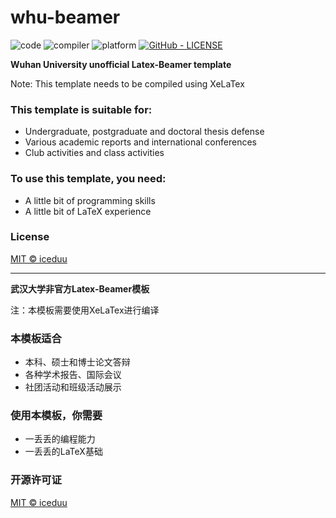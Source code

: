 # whu-beamer

![code](https://img.shields.io/static/v1?label=code&message=Tex&color=red)
![compiler](https://img.shields.io/static/v1?label=compiler&message=XeLaTex&color=blue)
![platform](https://img.shields.io/static/v1?label=platform&message=macos|windows&color=inactive)
[![GitHub - LICENSE](https://img.shields.io/github/license/mashape/apistatus)](./LICENSE)

**Wuhan University unofficial Latex-Beamer template**

Note: This template needs to be compiled using XeLaTex

### This template is suitable for:

- Undergraduate, postgraduate and doctoral thesis defense
- Various academic reports and international conferences
- Club activities and class activities

### To use this template, you need:

- A little bit of programming skills
- A little bit of LaTeX experience

### License

[MIT © iceduu](https://github.com/iceduu/xmu-beamer/blob/main/LICENSE)

------

**武汉大学非官方Latex-Beamer模板**

注：本模板需要使用XeLaTex进行编译

### 本模板适合

- 本科、硕士和博士论文答辩
- 各种学术报告、国际会议
- 社团活动和班级活动展示

### 使用本模板，你需要

- 一丢丢的编程能力
- 一丢丢的LaTeX基础

### 开源许可证

[MIT © iceduu](https://github.com/iceduu/xmu-beamer/blob/main/LICENSE)

